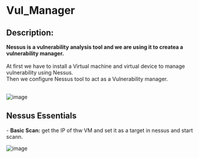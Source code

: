 # Vul_Manager
<h2>Description:</h2>
<b> Nessus is a vulnerability analysis tool and we are using it to createa a vulnerability manager. </b>
<br />
<br />
At first we have to install a Virtual machine and virtual device to manage vulnerability using Nessus.
<br />
Then we configure Nessus tool to act as a Vulnerability manager.
<br />
<br />

![image](https://github.com/JOELFRANKO/Vul_Manager/assets/81144974/2b8c8058-ee59-4369-ba8d-f7db0d7526a4)

<h2>Nessus Essentials</h2>
- <b>Basic Scan:</b>
get the IP of thw VM and set it as a target in nessus and start scann.

![image](https://github.com/JOELFRANKO/Vul_Manager/assets/81144974/63d86b7e-056c-4080-be87-2c6d22b42502)

<h2></h2>


